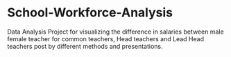 # School-Workforce-Analysis
Data Analysis Project for visualizing the difference in salaries between male female teacher for common teachers, Head teachers and Lead Head teachers post by different methods and presentations.
